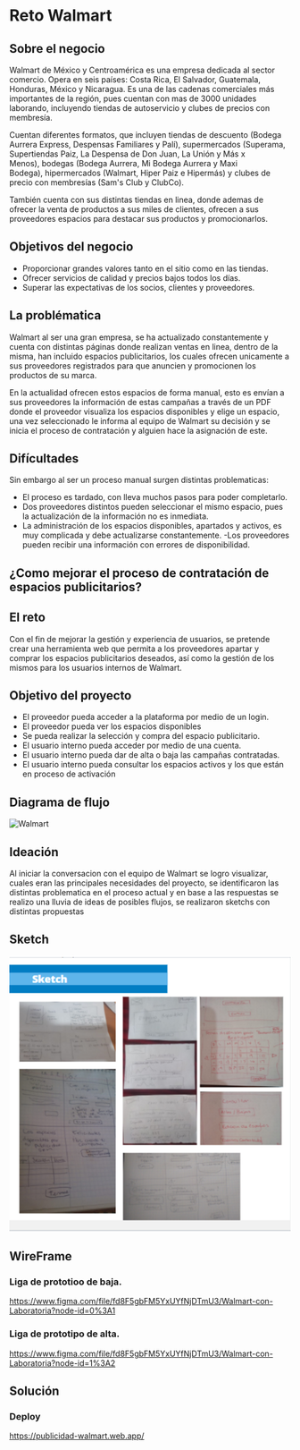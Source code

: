 # Reto Walmart


## Sobre el negocio

Walmart de México y Centroamérica es una empresa dedicada al sector comercio. Opera en seis países: Costa Rica, El Salvador, Guatemala, Honduras, México y Nicaragua. Es una de las cadenas comerciales más importantes de la región, pues cuentan con mas de 3000 unidades laborando, incluyendo tiendas de autoservicio y clubes de precios con membresía.

Cuentan diferentes formatos, que incluyen tiendas de descuento (Bodega Aurrera Express, Despensas Familiares y Palí), supermercados (Superama, Supertiendas Paiz, La Despensa de Don Juan, La Unión y Más x Menos), bodegas (Bodega Aurrera, Mi Bodega Aurrera y Maxi Bodega), hipermercados (Walmart, Hiper Paiz e Hipermás) y clubes de precio con membresías (Sam's Club y ClubCo).

También cuenta con sus distintas tiendas en linea, donde ademas de ofrecer la venta de productos a sus miles de clientes, ofrecen a sus proveedores espacios para destacar sus productos y promocionarlos. 

## Objetivos del negocio

- Proporcionar grandes valores tanto en el sitio como en las tiendas.
- Ofrecer servicios de calidad y precios bajos todos los días.
- Superar las expectativas de los socios, clientes y proveedores.

## La problématica

Walmart al ser una gran empresa, se ha actualizado constantemente y  cuenta con distintas páginas donde realizan ventas en linea, dentro de la misma, han incluido espacios publicitarios, los cuales ofrecen unicamente a sus proveedores registrados para que anuncien y promocionen los productos de su marca.

En la actualidad ofrecen estos espacios de forma manual, esto es envían a sus proveedores la información de estas campañas a través de un PDF donde el proveedor visualiza los espacios disponibles y elige un espacio, una vez seleccionado le informa al equipo de Walmart su decisión y se inicia el proceso de contratación y alguien hace la asignación de este.

## Difícultades

Sin embargo al ser un proceso manual surgen distintas problematicas:

- El proceso es tardado, con lleva muchos pasos para poder completarlo.
- Dos proveedores distintos pueden seleccionar el mismo espacio, pues la actualización de la información no es inmediata.
- La administración de los espacios disponibles, apartados y activos, es muy complicada y debe actualizarse constantemente.
-Los proveedores pueden recibir una información con errores de disponibilidad.

## ¿Como mejorar el proceso de contratación de espacios publicitarios?

## El reto

Con el fin de mejorar la gestión y experiencia de usuarios, se pretende crear una herramienta web que permita a los proveedores apartar y comprar los espacios publicitarios deseados, así como la gestión de los mismos para los usuarios internos de Walmart.

## Objetivo del proyecto

- El proveedor pueda acceder a la plataforma por medio de un login.
- El  proveedor pueda ver los espacios disponibles
- Se pueda realizar la selección y compra del espacio publicitario.
- El usuario interno pueda acceder por medio de una cuenta.
- El usuario interno pueda dar de alta o baja las campañas contratadas.
- El usuario interno pueda consultar los espacios activos y los que están en proceso de activación

## Diagrama de  flujo

<img src="imgReadme/diagrama.jog" alt="Walmart">

## Ideación

Al iniciar la conversacion con el equipo de Walmart se logro visualizar, cuales eran las principales necesidades del proyecto, se identificaron las distintas problematica en el proceso actual y en base a las respuestas se realizo una lluvia de ideas de posibles flujos, se realizaron sketchs con distintas propuestas

## Sketch
<img src="imgReadme/sketch.png" alt="walmart">

## WireFrame

### Liga de prototioo de baja.

https://www.figma.com/file/fd8F5gbFM5YxUYfNjDTmU3/Walmart-con-Laboratoria?node-id=0%3A1

### Liga de prototipo de alta.

https://www.figma.com/file/fd8F5gbFM5YxUYfNjDTmU3/Walmart-con-Laboratoria?node-id=1%3A2

## Solución

### Deploy

https://publicidad-walmart.web.app/


